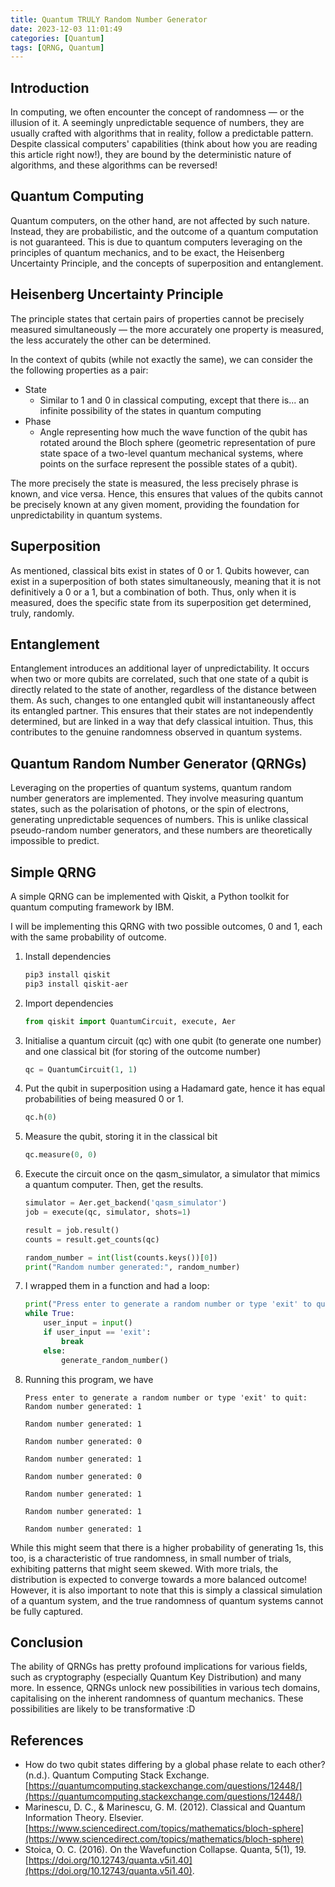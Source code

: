 ```yaml
---
title: Quantum TRULY Random Number Generator
date: 2023-12-03 11:01:49
categories: [Quantum]
tags: [QRNG, Quantum]
---
```



## Introduction
In computing, we often encounter the concept of randomness — or the illusion of it. A seemingly unpredictable sequence of numbers, they are usually crafted with algorithms that in reality, follow a predictable pattern. 
Despite classical computers' capabilities (think about how you are reading this article right now!), they are bound by the deterministic nature of algorithms, and these algorithms can be reversed! 

## Quantum Computing
Quantum computers, on the other hand, are not affected by such nature. Instead, they are probabilistic, and the outcome of a quantum computation is not guaranteed.
This is due to quantum computers leveraging on the principles of quantum mechanics, and to be exact, the Heisenberg Uncertainty Principle, and the concepts of superposition and entanglement.

## Heisenberg Uncertainty Principle
The principle states that certain pairs of properties cannot be precisely measured simultaneously — the more accurately one property is measured, the less accurately the other can be determined.

In the context of qubits (while not exactly the same), we can consider the the following properties as a pair:
- State
    - Similar to 1 and 0 in classical computing, except that there is... an infinite possibility of the states in quantum computing
- Phase
    - Angle representing how much the wave function of the qubit has rotated around the Bloch sphere (geometric representation of pure state  space of a two-level quantum mechanical systems, where points on the surface represent the possible states of a qubit).

The more precisely the state is measured, the less precisely phrase is known, and vice versa. 
Hence, this ensures that values of the qubits cannot be precisely known at any given moment, providing the foundation for unpredictability in quantum systems.

## Superposition
As mentioned, classical bits exist in states of 0 or 1. Qubits however, can exist in a superposition of both states simultaneously, meaning that it is not definitively a 0 or a 1, but a combination of both.
Thus, only when it is measured, does the specific state  from its superposition get determined, truly, randomly.

## Entanglement
Entanglement introduces an additional layer of unpredictability. It occurs when two or more qubits are correlated, such that one state of a qubit is directly related to the state of another, regardless of the distance between them.
As such, changes to one entangled qubit will instantaneously affect its entangled partner. This ensures that their states are not independently determined, but are linked in a way that defy classical intuition. Thus, this contributes to the genuine randomness observed in quantum systems.

## Quantum Random Number Generator (QRNGs)
Leveraging on the properties of quantum systems, quantum random number generators are implemented. They involve measuring quantum states, such as the polarisation of photons, or the spin of electrons, generating unpredictable sequences of numbers. 
This is unlike classical pseudo-random number generators, and these numbers are theoretically impossible to predict.

## Simple QRNG
A simple QRNG can be implemented with Qiskit, a Python toolkit for quantum computing framework by IBM. 

I will be implementing this QRNG with two possible outcomes, 0 and 1, each with the same probability of outcome.

1. Install dependencies
    ```bash
    pip3 install qiskit
    pip3 install qiskit-aer
    ```

2. Import dependencies
    ```py
    from qiskit import QuantumCircuit, execute, Aer
    ```

3. Initialise a quantum circuit (qc) with one qubit (to generate one number) and one classical bit (for storing of the outcome number)
    ```py
    qc = QuantumCircuit(1, 1)
    ```

4. Put the qubit in superposition using a Hadamard gate, hence it has equal probabilities of being measured  0 or 1.
    ```py
    qc.h(0)
    ```

5. Measure the qubit, storing it in the classical bit 
    ```py
    qc.measure(0, 0)
    ```

6. Execute the circuit once on the qasm_simulator, a simulator that mimics a quantum computer. Then, get the results. 
    ```py
    simulator = Aer.get_backend('qasm_simulator')
    job = execute(qc, simulator, shots=1)

    result = job.result()
    counts = result.get_counts(qc)

    random_number = int(list(counts.keys())[0])
    print("Random number generated:", random_number)    
    ```

7. I wrapped them in a function and had a loop:

    ```py
    print("Press enter to generate a random number or type 'exit' to quit: ")
    while True:
        user_input = input()
        if user_input == 'exit':
            break
        else:
            generate_random_number()
    ```

8. Running this program, we have 
    ```
    Press enter to generate a random number or type 'exit' to quit: 
    Random number generated: 1

    Random number generated: 1

    Random number generated: 0

    Random number generated: 1

    Random number generated: 0

    Random number generated: 1

    Random number generated: 1

    Random number generated: 1
    ```

While this might seem that there is a higher probability of generating 1s, this too, is a characteristic of true randomness, in small number of trials, exhibiting patterns that might seem skewed.
With more trials, the distribution is expected to converge towards a more balanced outcome! However, it is also important to note that this is simply a classical simulation of a quantum system, and the true randomness of quantum systems cannot be fully captured.

## Conclusion
The ability of QRNGs has pretty profound implications for various fields, such as cryptography (especially Quantum Key Distribution) and many more. 
In essence, QRNGs unlock new possibilities in various tech domains, capitalising on the inherent randomness of quantum mechanics. These possibilities are likely to be transformative :D


## References
- How do two qubit states differing by a global phase relate to each other? (n.d.). Quantum Computing Stack Exchange. [https://quantumcomputing.stackexchange.com/questions/12448/](https://quantumcomputing.stackexchange.com/questions/12448/)
- Marinescu, D. C., & Marinescu, G. M. (2012). Classical and Quantum Information Theory. Elsevier. [https://www.sciencedirect.com/topics/mathematics/bloch-sphere](https://www.sciencedirect.com/topics/mathematics/bloch-sphere)
- Stoica, O. C. (2016). On the Wavefunction Collapse. Quanta, 5(1), 19. [https://doi.org/10.12743/quanta.v5i1.40](https://doi.org/10.12743/quanta.v5i1.40).
